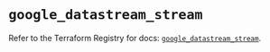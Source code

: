 # `google_datastream_stream`

Refer to the Terraform Registry for docs: [`google_datastream_stream`](https://registry.terraform.io/providers/hashicorp/google/5.29.0/docs/resources/datastream_stream).
